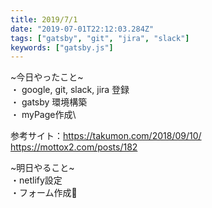 ```yaml
---
title: 2019/7/1
date: "2019-07-01T22:12:03.284Z"
tags: ["gatsby", "git", "jira", "slack"]
keywords: ["gatsby.js"]
---
```

~今日やったこと~\
・ google, git, slack, jira 登録\
・ gatsby 環境構築\
・ myPage作成\

参考サイト：https://takumon.com/2018/09/10/ \
https://mottox2.com/posts/182

~明日やること~\
・netlify設定\
・フォーム作成